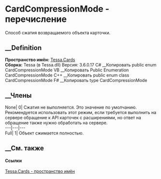 # CardCompressionMode - перечисление
Способ сжатия возвращаемого объекта карточки.
## __Definition
 **Пространство имён:** [Tessa.Cards](N_Tessa_Cards.htm)  
 **Сборка:** Tessa (в Tessa.dll) Версия: 3.6.0.17
C# __Копировать
     public enum CardCompressionMode
VB __Копировать
     Public Enumeration CardCompressionMode
C++ __Копировать
     public enum class CardCompressionMode
F# __Копировать
     type CardCompressionMode
##  __Члены
None| 0|  Сжатия не выполняется. Это значение по умолчанию. Рекомендуется
использовать этот режим, если требуется выполнить на сервере обращение к API
карточек с расширениями, но ответ на обращение также нужно обработать на
сервере.  
---|---|---  
Full| 1|  Объект сжимается полностью.  
## __См. также
#### Ссылки
[Tessa.Cards - пространство имён](N_Tessa_Cards.htm)
